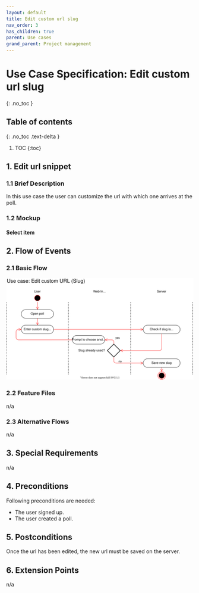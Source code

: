 ```yaml
---
layout: default
title: Edit custom url slug
nav_order: 3
has_children: true
parent: Use cases
grand_parent: Project management
---
```

# Use Case Specification: Edit custom url slug
{: .no_toc }

## Table of contents
{: .no_toc .text-delta }

1. TOC
{:toc}

## 1. Edit url snippet
### 1.1 Brief Description
In this use case the user can customize the url with which one arrives at the poll.
### 1.2 Mockup
#### Select item

## 2. Flow of Events
### 2.1 Basic Flow
![Activity diagram](../../media/use-cases/edit-custom-url-slug/activity-diagram-edit-custom-url-slug.svg)

### 2.2 Feature Files
n/a
### 2.3 Alternative Flows
n/a
## 3. Special Requirements
n/a
## 4. Preconditions
Following preconditions are needed:
- The user signed up.
- The user created a poll.
## 5. Postconditions
Once the url has been edited, the new url must be saved on the server.
## 6. Extension Points
n/a